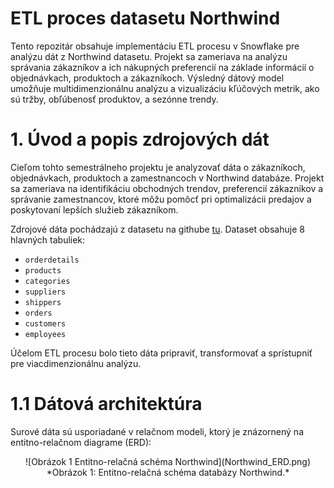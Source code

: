 # ETL proces datasetu Northwind
Tento repozitár obsahuje implementáciu ETL procesu v Snowflake pre analýzu dát z Northwind datasetu. Projekt sa zameriava na analýzu správania zákazníkov a ich nákupných preferencií na základe informácií o objednávkach, produktoch a zákazníkoch. Výsledný dátový model umožňuje multidimenzionálnu analýzu a vizualizáciu kľúčových metrik, ako sú tržby, obľúbenosť produktov, a sezónne trendy.
# 1. Úvod a popis zdrojových dát
Cieľom tohto semestrálneho projektu je analyzovať dáta o zákazníkoch, objednávkach, produktoch a zamestnancoch v Northwind databáze. Projekt sa zameriava na identifikáciu obchodných trendov, preferencií zákazníkov a správanie zamestnancov, ktoré môžu pomôcť pri optimalizácii predajov a poskytovaní lepších služieb zákazníkom.

Zdrojové dáta pochádzajú z datasetu na githube [tu](https://github.com/microsoft/sql-server-samples/tree/master/samples/databases/northwind-pubs). Dataset obsahuje 8 hlavných tabuliek:

- `orderdetails`
- `products`
- `categories`
- `suppliers`
- `shippers`
- `orders`
- `customers`
- `employees`

Účelom ETL procesu bolo tieto dáta pripraviť, transformovať a sprístupniť pre viacdimenzionálnu analýzu.
# 1.1 Dátová architektúra
Surové dáta sú usporiadané v relačnom modeli, ktorý je znázornený na entitno-relačnom diagrame (ERD):
<center>
  ![Obrázok 1 Entitno-relačná schéma Northwind](Northwind_ERD.png)
  <br>
  *Obrázok 1: Entitno-relačná schéma databázy Northwind.*
</center>


